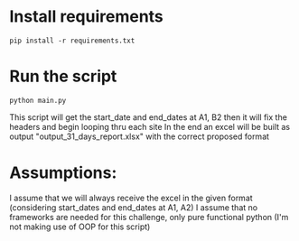 # Install requirements

```
pip install -r requirements.txt
```

# Run the script

```
python main.py
```

This script will get the start_date and end_dates at A1, B2 then it will fix the headers and begin looping thru each site
In the end an excel will be built as output "output_31_days_report.xlsx" with the correct proposed format

# Assumptions:

I assume that we will always receive the excel in the given format (considering start_dates and end_dates at A1, A2)
I assume that no frameworks are needed for this challenge, only pure functional python (I'm not making use of OOP for this script)

